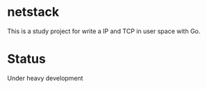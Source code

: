 # netstack
This is a study project for write a IP and TCP in user space with Go.

# Status
Under heavy development
